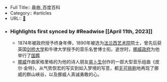 - Full Title:: 晨曲_百度百科
- Category:: #articles
- URL:: [🔗](https://baike.baidu.com/item/%E6%99%A8%E6%9B%B2/1822829)
- ### Highlights first synced by #Readwise [[April 11th, 2023]]
    - 1874年被政府授予终身年俸，1890年被选为[法兰西艺术院](//baike.baidu.com/item/%E6%B3%95%E5%85%B0%E8%A5%BF%E8%89%BA%E6%9C%AF%E9%99%A2/9667196)院士，曾先后获英国[剑桥大学](//baike.baidu.com/item/%E5%89%91%E6%A1%A5%E5%A4%A7%E5%AD%A6/278542)和牛律大学授予的音乐名誉博士衔。逝世时，[挪威政府](//baike.baidu.com/item/%E6%8C%AA%E5%A8%81%E6%94%BF%E5%BA%9C/10491644)为他举行了[国葬](//baike.baidu.com/item/%E5%9B%BD%E8%91%AC/73536)
    - [挪威](//baike.baidu.com/item/%E6%8C%AA%E5%A8%81/167133)作曲家格里格的为他的诗人朋友[易卜生](//baike.baidu.com/item/%E6%98%93%E5%8D%9C%E7%94%9F/902975)创作的一部大型音乐组曲《皮尔·金特》，从气势恢宏的写实到如入梦境的写意，都[无可挑剔](//baike.baidu.com/item/%E6%97%A0%E5%8F%AF%E6%8C%91%E5%89%94/1056025)地再现了挪威的群山峡谷，以及挪威人真诚勇敢的心。
